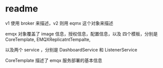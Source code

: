 # readme 

v1 使用 broker 来描述，v2 则用 eqmx 这个对象来描述

emqx 对象覆盖了 image 信息，授权信息，配置信息，以及 四个模板，分别是 CoreTemplate, EMQXReplicatntTempalte,  

以及两个 service ，分别是 DashboardService  和  ListenerService

CoreTemplate 描述了 emqx 服务部署的基本信息



